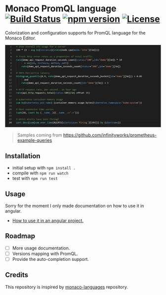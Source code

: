 # Monaco PromQL language [![Build Status](https://dev.azure.com/celiangarcia1/monaco-languages-promql/_apis/build/status/celian-garcia.monaco-languages-promql?branchName=master)](https://dev.azure.com/celiangarcia1/monaco-languages-promql/_build/latest?definitionId=1&branchName=master) [![npm version](https://badge.fury.io/js/monaco-languages-promql.svg)](https://badge.fury.io/js/monaco-languages-promql) [![License](https://img.shields.io/:license-mit-blue.svg)](LICENSE.md)

Colorization and configuration supports for PromQL language for the Monaco Editor.

![Display samples](./docs/samples.png)
> Samples coming from https://github.com/infinityworks/prometheus-example-queries

## Installation

* initial setup with `npm install .`
* compile with `npm run watch`
* test with `npm run test`

## Usage
Sorry for the moment I only made documentation on how to use it in angular.
- [How to use it in an angular project.](docs/angular_integration.md)

## Roadmap
- [ ] More usage documentation.
- [ ] Versions mapping with PromQL.
- [ ] Provide the auto-completion support.
 
## Credits
This repository is inspired by [monaco-languages](https://github.com/microsoft/monaco-languages) repository.
